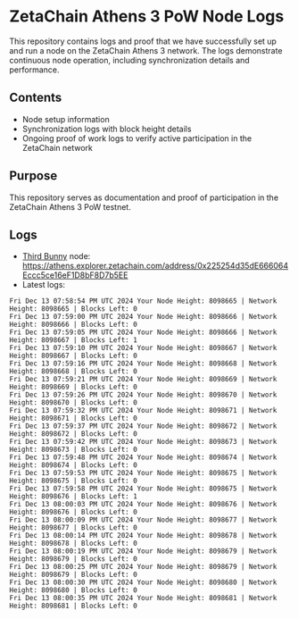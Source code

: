 # ZetaChain Athens 3 PoW Node Logs
This repository contains logs and proof that we have successfully set up and run a node on the ZetaChain Athens 3 network. The logs demonstrate continuous node operation, including synchronization details and performance.

## Contents
- Node setup information
- Synchronization logs with block height details
- Ongoing proof of work logs to verify active participation in the ZetaChain network

## Purpose
This repository serves as documentation and proof of participation in the ZetaChain Athens 3 PoW testnet.

## Logs

- [Third Bunny](https://thirdbunny.xyz/) node: https://athens.explorer.zetachain.com/address/0x225254d35dE666064Eccc5ce16eF1D8bF8D7b5EE
- Latest logs:
```
Fri Dec 13 07:58:54 PM UTC 2024 Your Node Height: 8098665 | Network Height: 8098665 | Blocks Left: 0
Fri Dec 13 07:59:00 PM UTC 2024 Your Node Height: 8098666 | Network Height: 8098666 | Blocks Left: 0
Fri Dec 13 07:59:05 PM UTC 2024 Your Node Height: 8098666 | Network Height: 8098667 | Blocks Left: 1
Fri Dec 13 07:59:10 PM UTC 2024 Your Node Height: 8098667 | Network Height: 8098667 | Blocks Left: 0
Fri Dec 13 07:59:16 PM UTC 2024 Your Node Height: 8098668 | Network Height: 8098668 | Blocks Left: 0
Fri Dec 13 07:59:21 PM UTC 2024 Your Node Height: 8098669 | Network Height: 8098669 | Blocks Left: 0
Fri Dec 13 07:59:26 PM UTC 2024 Your Node Height: 8098670 | Network Height: 8098670 | Blocks Left: 0
Fri Dec 13 07:59:32 PM UTC 2024 Your Node Height: 8098671 | Network Height: 8098671 | Blocks Left: 0
Fri Dec 13 07:59:37 PM UTC 2024 Your Node Height: 8098672 | Network Height: 8098672 | Blocks Left: 0
Fri Dec 13 07:59:42 PM UTC 2024 Your Node Height: 8098673 | Network Height: 8098673 | Blocks Left: 0
Fri Dec 13 07:59:48 PM UTC 2024 Your Node Height: 8098674 | Network Height: 8098674 | Blocks Left: 0
Fri Dec 13 07:59:53 PM UTC 2024 Your Node Height: 8098675 | Network Height: 8098675 | Blocks Left: 0
Fri Dec 13 07:59:58 PM UTC 2024 Your Node Height: 8098675 | Network Height: 8098676 | Blocks Left: 1
Fri Dec 13 08:00:03 PM UTC 2024 Your Node Height: 8098676 | Network Height: 8098676 | Blocks Left: 0
Fri Dec 13 08:00:09 PM UTC 2024 Your Node Height: 8098677 | Network Height: 8098677 | Blocks Left: 0
Fri Dec 13 08:00:14 PM UTC 2024 Your Node Height: 8098678 | Network Height: 8098678 | Blocks Left: 0
Fri Dec 13 08:00:19 PM UTC 2024 Your Node Height: 8098679 | Network Height: 8098679 | Blocks Left: 0
Fri Dec 13 08:00:25 PM UTC 2024 Your Node Height: 8098679 | Network Height: 8098679 | Blocks Left: 0
Fri Dec 13 08:00:30 PM UTC 2024 Your Node Height: 8098680 | Network Height: 8098680 | Blocks Left: 0
Fri Dec 13 08:00:35 PM UTC 2024 Your Node Height: 8098681 | Network Height: 8098681 | Blocks Left: 0
```
